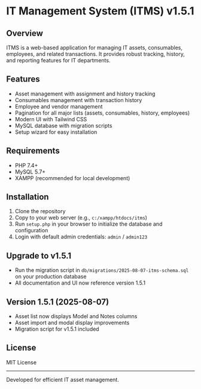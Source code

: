 # IT Management System (ITMS) v1.5.1

## Overview
ITMS is a web-based application for managing IT assets, consumables, employees, and related transactions. It provides robust tracking, history, and reporting features for IT departments.

## Features
- Asset management with assignment and history tracking
- Consumables management with transaction history
- Employee and vendor management
- Pagination for all major lists (assets, consumables, history, employees)
- Modern UI with Tailwind CSS
- MySQL database with migration scripts
- Setup wizard for easy installation

## Requirements
- PHP 7.4+
- MySQL 5.7+
- XAMPP (recommended for local development)

## Installation
1. Clone the repository
2. Copy to your web server (e.g., `c:/xampp/htdocs/itms`)
3. Run `setup.php` in your browser to initialize the database and configuration
4. Login with default admin credentials: `admin` / `admin123`

## Upgrade to v1.5.1
- Run the migration script in `db/migrations/2025-08-07-itms-schema.sql` on your production database
 - All documentation and UI now reference version 1.5.1

## Version 1.5.1 (2025-08-07)
- Asset list now displays Model and Notes columns
- Asset import and modal display improvements
- Migration script for v1.5.1 included

## License
MIT License

---
Developed for efficient IT asset management.
